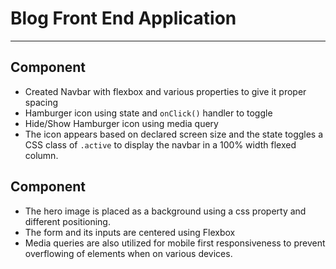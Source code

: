 # Blog Front End Application
---
## <Navbar/> Component
  - Created Navbar with flexbox and various properties to give it proper spacing
  - Hamburger icon using state and `onClick()` handler to toggle
  - Hide/Show Hamburger icon using media query
  - The icon appears based on declared screen size and the state toggles a CSS class of `.active` to display the navbar in a 100% width flexed column.

## <Hero> Component
  - The hero image is placed as a background using a css property and different positioning.
  - The form and its inputs are centered using Flexbox 
  - Media queries are also utilized for mobile first responsiveness to prevent overflowing of elements when on various devices.
